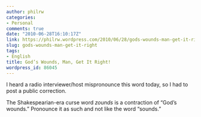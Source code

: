 ```yaml
---
author: philrw
categories:
- Personal
comments: true
date: "2010-06-28T16:10:17Z"
link: https://philrw.wordpress.com/2010/06/28/gods-wounds-man-get-it-right/
slug: gods-wounds-man-get-it-right
tags:
- English
title: God’s Wounds, Man, Get It Right!
wordpress_id: 86045
---
```


I heard a radio interviewer/host mispronounce this word today, so I had to post a public correction.

The Shakespearian-era curse word _zounds_ is a contraction of “God’s wounds.” Pronounce it as such and not like the word “sounds.”
